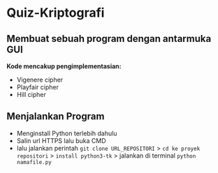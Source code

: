 # Quiz-Kriptografi
## Membuat sebuah program dengan antarmuka GUI
**Kode mencakup pengimplementasian:**
- Vigenere cipher
- Playfair cipher
- Hill cipher

## Menjalankan Program
- Menginstall Python terlebih dahulu
- Salin url HTTPS lalu buka CMD
- lalu jalankan perintah
   `git clone URL_REPOSITORI` > 
   `cd ke proyek repositori` > 
   `install python3-tk` > 
   jalankan di terminal `python namafile.py`
  



